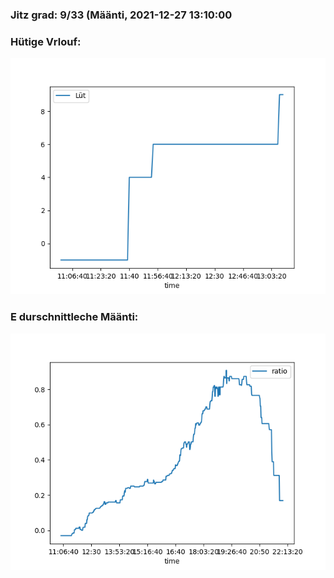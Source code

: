 ### Jitz grad: 9/33 (Määnti, 2021-12-27 13:10:00

### Hütige Vrlouf:
![Graph](Today.png)

### E durschnittleche Määnti:
![Graph](Määnti.png)
